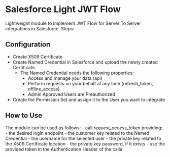 # Salesforce Light JWT Flow

Lightweight module to implement JWT Flow for Server To Server
integrations in Salesforce. Steps:

## Configuration

- Create X509 Certificate
- Create Named Credential in Salesforce and upload the newly created Certificate.
    - The Named Credential needs the following properties:
        - Access and manage your data (api)
        - Perform requests on your behalf at any time (refresh_token, offline_access)
        - Admin Approved Users are Preauthorized
- Create the Permission Set and assign it to the User you want to integrate

## How to Use

The module can be used as follows:
    - call *request_access_token* providing:
        - the desired login endpoint
        - the customer key related to the Named Credential
        - the username for the selected user
        - the private key related to the X509 Certificate location
        - the private key password, if it exists
    - use the provided token in the Authentication Header of the calls